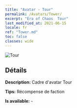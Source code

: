 ```yaml
---
title: "Avatar - Tour"
permalink: /Avatars/Tower/
excerpt: "Era of Chaos  Tour"
last_modified_at: 2021-06-15
locale: fr
ref: "Tower.md"
toc: false
classes: wide
---
```

 ![Tour](/images/a/avatarFrame_5.png)

## Détails

 **Description:** Cadre d'avatar Tour 

 **Tips:** Récompense de faction 

 **Is available:**  - 

